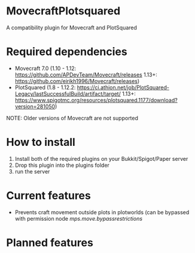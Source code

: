 # MovecraftPlotsquared
A compatibility plugin for Movecraft and PlotSquared

# Required dependencies
- Movecraft 7.0 (1.10 - 1.12: https://github.com/APDevTeam/Movecraft/releases 1.13+: https://github.com/eirikh1996/Movecraft/releases)
- PlotSquared (1.8 - 1.12.2: https://ci.athion.net/job/PlotSquared-Legacy/lastSuccessfulBuild/artifact/target/ 1.13+: https://www.spigotmc.org/resources/plotsquared.1177/download?version=281050)

NOTE: Older versions of Movecraft are not supported

# How to install
1. Install both of the required plugins on your Bukkit/Spigot/Paper server
2. Drop this plugin into the plugins folder
3. run the server

# Current features
- Prevents craft movement outside plots in plotworlds (can be bypassed with permission node *mps.move.bypassrestrictions* 

# Planned features
